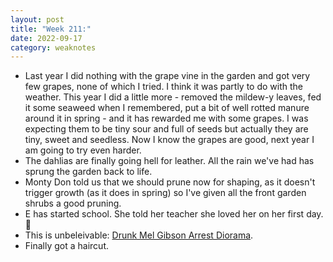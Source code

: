 ```yaml
---
layout: post
title: "Week 211:"
date: 2022-09-17
category: weaknotes
---
```

* Last year I did nothing with the grape vine in the garden and got very few grapes, none of which I tried. I think it was partly to do with the weather. This year I did a little more - removed the mildew-y leaves, fed it some seaweed when I remembered, put a bit of well rotted manure around it in spring - and it has rewarded me with some grapes. I was expecting them to be tiny sour and full of seeds but actually they are tiny, sweet and seedless. Now I know the grapes are good, next year I am going to try even harder.
* The dahlias are finally going hell for leather. All the rain we've had has sprung the garden back to life.
* Monty Don told us that we should prune now for shaping, as it doesn't trigger growth (as it does in spring) so I've given all the front garden shrubs a good pruning.
* E has started school. She told her teacher she loved her on her first day. 🥰
* This is unbeleivable: [Drunk Mel Gibson Arrest Diorama](https://www.youtube.com/watch?v=2UoHb0ziMDA).
* Finally got a haircut.
